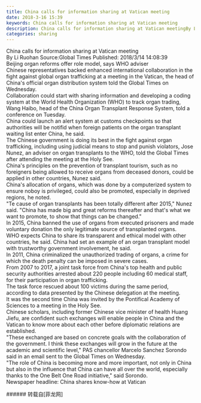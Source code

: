 ```yaml
---
title: China calls for information sharing at Vatican meeting
date: 2018-3-16 15:39
keywords: China calls for information sharing at Vatican meeting
description: China calls for information sharing at Vatican meetingBy Li Ruohan Source:Global Times Published: 2018/3/14 14:08:39Beijing organ reforms offer role model, says WHO adviserChinese representatives backed enhanced international collaboration in the fight against global organ trafficking at a meeting in the Vatican, the head of China's official organ distribution system told the Global Times on Wednesday.Collaboration could start with sharing information and developing a coding system at the World Health Organization (WHO) to track organ trading, Wang Haibo, head of the China Organ Transplant Response System, told a conference on Tuesday.China could launch an alert system at customs checkpoints so that authorities will be notifid when foreign patients on the organ transplant waiting list enter China, he said.The Chinese government is doing its best in the fight against organ trafficking, including using judicial means to stop and punish violators, Jose Nunez, an adviser on organ transplants to the WHO, told the Global Times after attending the meeting at the Holy See. China's principles on the prevention of transplant tourism, such as no foreigners being allowed to receive organs from deceased donors, could be applied in other countries, Nunez said.China's allocation of organs, which was done by a computerized system to ensure noboy is privileged, could also be promoted, especially in deprived regions, he noted."Te cause of organ transplants has been totally different after 2015," Nunez said. "China has made big and great reforms thereafter and that's what we want to promote, to show that things can be changed."In 2015, China banned the use of organs from executed prisoners and made voluntary donation the only legitimate source of transplanted organs.WHO expects China to share its transparent and ethical model with other countries, he said. China had set an example of an organ transplant model with trustworthy government involvement, he said.In 2011, China criminalized the unauthorized trading of organs, a crime for which the death penalty can be imposed in severe cases.From 2007 to 2017, a joint task force from China's top health and public security authorities arrested about 220 people including 60 medical staff, for their participation in organ trafficking.The task force rescued about 100 victims during the same period, according to data presented by the Chinese delegation at the meeting.It was the second time China was invited by the Pontifical Academy of Sciences to a meeting in the Holy See.Chinese scholars, including former Chinese vice minister of health Huang Jiefu, are confident such exchanges will enable people in China and the Vatican to know more about each other before diplomatic relations are established."These exchanged are based on concrete goals with the collaboration of the government. I think these exchanges will grow in the future at the academic and scientific level," PAS chancellor Marcelo Sanchez Sorondo said in an email sent to the Global Times on Wednesday. "The role of China is becoming more and more important, not only in China but also in the influence that China can have all over the world, especially thanks to the One Belt One Road initiative," said Sorondo.Newspaper headline: China shares know-how at Vatican
categories: sharing
---
```

<td class="t_f" id="postmessage_1191130">

China calls for information sharing at Vatican meeting<br/>
By Li Ruohan Source:Global Times Published: 2018/3/14 14:08:39<br/>
Beijing organ reforms offer role model, says WHO adviser<br/>
Chinese representatives backed enhanced international collaboration in the fight against global organ trafficking at a meeting in the Vatican, the head of China's official organ distribution system told the Global Times on Wednesday.<br/>
Collaboration could start with sharing information and developing a coding system at the World Health Organization (WHO) to track organ trading, Wang Haibo, head of the China Organ Transplant Response System, told a conference on Tuesday.<br/>
China could launch an alert system at customs checkpoints so that authorities will be notifid when foreign patients on the organ transplant waiting list enter China, he said.<br/>
The Chinese government is doing its best in the fight against organ trafficking, including using judicial means to stop and punish violators, Jose Nunez, an adviser on organ transplants to the WHO, told the Global Times after attending the meeting at the Holy See. <br/>
China's principles on the prevention of transplant tourism, such as no foreigners being allowed to receive organs from deceased donors, could be applied in other countries, Nunez said.<br/>
China's allocation of organs, which was done by a computerized system to ensure noboy is privileged, could also be promoted, especially in deprived regions, he noted.<br/>
"Te cause of organ transplants has been totally different after 2015," Nunez said. "China has made big and great reforms thereafter and that's what we want to promote, to show that things can be changed."<br/>
In 2015, China banned the use of organs from executed prisoners and made voluntary donation the only legitimate source of transplanted organs.<br/>
WHO expects China to share its transparent and ethical model with other countries, he said. China had set an example of an organ transplant model with trustworthy government involvement, he said.<br/>
In 2011, China criminalized the unauthorized trading of organs, a crime for which the death penalty can be imposed in severe cases.<br/>
From 2007 to 2017, a joint task force from China's top health and public security authorities arrested about 220 people including 60 medical staff, for their participation in organ trafficking.<br/>
The task force rescued about 100 victims during the same period, according to data presented by the Chinese delegation at the meeting.<br/>
It was the second time China was invited by the Pontifical Academy of Sciences to a meeting in the Holy See.<br/>
Chinese scholars, including former Chinese vice minister of health Huang Jiefu, are confident such exchanges will enable people in China and the Vatican to know more about each other before diplomatic relations are established.<br/>
"These exchanged are based on concrete goals with the collaboration of the government. I think these exchanges will grow in the future at the academic and scientific level," PAS chancellor Marcelo Sanchez Sorondo said in an email sent to the Global Times on Wednesday. <br/>
"The role of China is becoming more and more important, not only in China but also in the influence that China can have all over the world, especially thanks to the One Belt One Road initiative," said Sorondo.<br/>
Newspaper headline: China shares know-how at Vatican<br/>
</td>
###### 转载自[菲龙网]